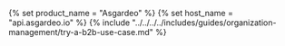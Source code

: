 {% set product_name = "Asgardeo" %}
{% set host_name = "api.asgardeo.io" %}
{% include "../../../../includes/guides/organization-management/try-a-b2b-use-case.md" %}